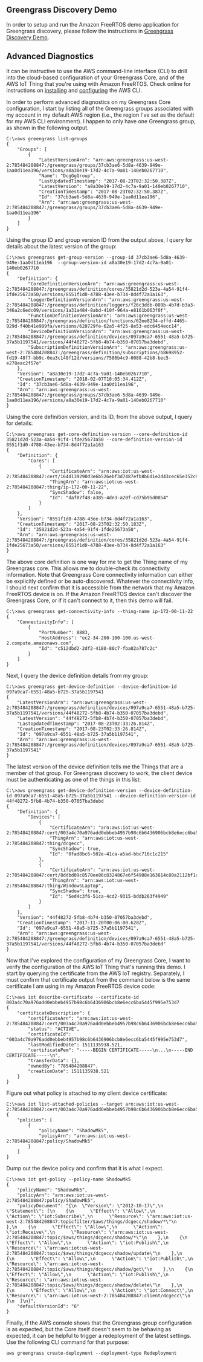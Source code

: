 ## Greengrass Discovery Demo
In order to setup and run the Amazon FreeRTOS demo application for Greengrass discovery, please follow the instructions in [Greengrass Discovery Demo](https://docs.aws.amazon.com/freertos/latest/userguide/gg-demo.html).

## Advanced Diagnostics

It can be instructive to use the AWS command-line interface (CLI) to drill into the cloud-based configuration of your Greengrass Core, and of the AWS IoT Thing that you're using with Amazon FreeRTOS. Check online for instructions on [installing](https://docs.aws.amazon.com/cli/latest/userguide/installing.html) and [configuring](https://docs.aws.amazon.com/cli/latest/userguide/cli-chap-getting-started.html) the AWS CLI. 

In order to perform advanced diagnostics on my Greengrass Core configuration, I start by listing all of the Greengrass groups associated with my account in my default AWS region (i.e., the region I've set as the default for my AWS CLI environment). I happen to only have one Greengrass group, as shown in the following output.

```
C:\>aws greengrass list-groups
{
    "Groups": [
        {
            "LatestVersionArn": "arn:aws:greengrass:us-west-2:785484208847:/greengrass/groups/37cb3ae6-5d8a-4639-949e-1aa0d11ea196/versions/a8a30e19-17d2-4c7a-9a01-140eb0267710",
            "Name": "DcgGgGroup",
            "LastUpdatedTimestamp": "2017-08-23T02:32:50.387Z",
            "LatestVersion": "a8a30e19-17d2-4c7a-9a01-140eb0267710",
            "CreationTimestamp": "2017-08-23T02:32:50.387Z",
            "Id": "37cb3ae6-5d8a-4639-949e-1aa0d11ea196",
            "Arn": "arn:aws:greengrass:us-west-2:785484208847:/greengrass/groups/37cb3ae6-5d8a-4639-949e-1aa0d11ea196"
        }
    ]
}
```

Using the group ID and group version ID from the output above, I query for details about the latest version of the group:

```
C:\>aws greengrass get-group-version --group-id 37cb3ae6-5d8a-4639-949e-1aa0d11ea196  --group-version-id a8a30e19-17d2-4c7a-9a01-140eb0267710
{
    "Definition": {
        "CoreDefinitionVersionArn": "arn:aws:greengrass:us-west-2:785484208847:/greengrass/definition/cores/35821d2d-523a-4a54-91f4-1fde25673a50/versions/8551f1d0-4788-43ee-b734-8d4f72a1a163",
        "LoggerDefinitionVersionArn": "arn:aws:greengrass:us-west-2:785484208847:/greengrass/definition/loggers/f26c3ddb-089b-4b7d-b3a3-346a2c6edc09/versions/1a31a484-8abd-410f-964a-e8161b063f0f",
        "FunctionDefinitionVersionArn": "arn:aws:greengrass:us-west-2:785484208847:/greengrass/definition/functions/62ee8234-effd-4465-929d-f40b41e989fa/versions/620729fe-62a5-4f25-8e53-edc6454ecc14",
        "DeviceDefinitionVersionArn": "arn:aws:greengrass:us-west-2:785484208847:/greengrass/definition/devices/097a9ca7-6551-48a5-b725-37a5b1197541/versions/44f48272-5fb8-4b74-b350-07057ba3debd",
        "SubscriptionDefinitionVersionArn": "arn:aws:greengrass:us-west-2:785484208847:/greengrass/definition/subscriptions/b8698952-fd19-48f7-bb9c-0ea3c148f12d/versions/7586b4c9-0088-42b8-bec5-e278eac2f57e"
    },
    "Version": "a8a30e19-17d2-4c7a-9a01-140eb0267710",
    "CreationTimestamp": "2018-02-07T18:05:34.412Z",
    "Id": "37cb3ae6-5d8a-4639-949e-1aa0d11ea196",
    "Arn": "arn:aws:greengrass:us-west-2:785484208847:/greengrass/groups/37cb3ae6-5d8a-4639-949e-1aa0d11ea196/versions/a8a30e19-17d2-4c7a-9a01-140eb0267710"
}
```

Using the core definition version, and its ID, from the above output, I query for details:

```
C:\>aws greengrass get-core-definition-version --core-definition-id 35821d2d-523a-4a54-91f4-1fde25673a50 --core-definition-version-id 8551f1d0-4788-43ee-b734-8d4f72a1a163
{
    "Definition": {
        "Cores": [
            {
                "CertificateArn": "arn:aws:iot:us-west-2:785484208847:cert/164d139290d3e6b526ebf3d7487efb8b6d1e2d43cec65e352c9ea46b772cbcba",
                "ThingArn": "arn:aws:iot:us-west-2:785484208847:thing/ip-172-00-11-22",
                "SyncShadow": false,
                "Id": "daf07f48-a385-4de3-a20f-cd75b95d0854"
            }
        ]
    },
    "Version": "8551f1d0-4788-43ee-b734-8d4f72a1a163",
    "CreationTimestamp": "2017-08-23T02:32:50.183Z",
    "Id": "35821d2d-523a-4a54-91f4-1fde25673a50",
    "Arn": "arn:aws:greengrass:us-west-2:785484208847:/greengrass/definition/cores/35821d2d-523a-4a54-91f4-1fde25673a50/versions/8551f1d0-4788-43ee-b734-8d4f72a1a163"
}
```

The above core definition is one way for me to get the Thing name of my Greengrass core. This allows me to double-check its connectivity information. Note that Greengrass Core connectivity information can either be explicitly defined or be auto-discovered. Whatever the connectivity info, I should next confirm that it is accessible from the network that my Amazon FreeRTOS device is on. If the Amazon FreeRTOS device can't discover the Greengrass Core, or if it can't connect to it, then this demo will fail. 

```
C:\>aws greengrass get-connectivity-info --thing-name ip-172-00-11-22
{
    "ConnectivityInfo": [
        {
            "PortNumber": 8883,
            "HostAddress": "ec2-34-200-100-100.us-west-2.compute.amazonaws.com",
            "Id": "c512dbd2-2df2-4180-80c7-fba02a787c2c"
        }
    ]
}
```

Next, I query the device definition details from my group:

```
C:\>aws greengrass get-device-definition --device-definition-id 097a9ca7-6551-48a5-b725-37a5b1197541
{
    "LatestVersionArn": "arn:aws:greengrass:us-west-2:785484208847:/greengrass/definition/devices/097a9ca7-6551-48a5-b725-37a5b1197541/versions/44f48272-5fb8-4b74-b350-07057ba3debd",
    "LatestVersion": "44f48272-5fb8-4b74-b350-07057ba3debd",
    "LastUpdatedTimestamp": "2017-08-23T02:33:26.814Z",
    "CreationTimestamp": "2017-08-23T02:33:26.814Z",
    "Id": "097a9ca7-6551-48a5-b725-37a5b1197541",
    "Arn": "arn:aws:greengrass:us-west-2:785484208847:/greengrass/definition/devices/097a9ca7-6551-48a5-b725-37a5b1197541"
}
```

The latest version of the device definition tells me the Things that are a member of that group. For Greengrass discovery to work, the client device must be authenticating as one of the things in this list:

```
C:\>aws greengrass get-device-definition-version --device-definition-id 097a9ca7-6551-48a5-b725-37a5b1197541 --device-definition-version-id  44f48272-5fb8-4b74-b350-07057ba3debd
{
    "Definition": {
        "Devices": [
            {
                "CertificateArn": "arn:aws:iot:us-west-2:785484208847:cert/003a4c70a976add0ebbeb4957b98c6b6436906bcb8e6ecc6ba5445f995e753d7",
                "ThingArn": "arn:aws:iot:us-west-2:785484208847:thing/dcgecc",
                "SyncShadow": true,
                "Id": "0fad8bc6-502e-41ca-a5ad-bbc716c1c215"
            },
            {
                "CertificateArn": "arn:aws:iot:us-west-2:785484208847:cert/8ddbd09c8570ee06c8324867e6f54908e163814c80a2112bf1c4d14af8409cff",
                "ThingArn": "arn:aws:iot:us-west-2:785484208847:thing/WindowsLaptop",
                "SyncShadow": true,
                "Id": "5ed4c3f6-51ca-4cd2-9315-bddb263f4949"
            }
        ]
    },
    "Version": "44f48272-5fb8-4b74-b350-07057ba3debd",
    "CreationTimestamp": "2017-11-20T00:06:00.628Z",
    "Id": "097a9ca7-6551-48a5-b725-37a5b1197541",
    "Arn": "arn:aws:greengrass:us-west-2:785484208847:/greengrass/definition/devices/097a9ca7-6551-48a5-b725-37a5b1197541/versions/44f48272-5fb8-4b74-b350-07057ba3debd"
}
```

Now that I've explored the configuration of my Greengrass Core, I want to verify the configuration of the AWS IoT Thing that's running this demo. I start by querying the certificate from the AWS IoT registry. Separately, I must confirm that certificate output from the command below is the same certificate I am using in my Amazon FreeRTOS device code:

```
C:\>aws iot describe-certificate --certificate-id 003a4c70a976add0ebbeb4957b98c6b6436906bcb8e6ecc6ba5445f995e753d7
{
    "certificateDescription": {
        "certificateArn": "arn:aws:iot:us-west-2:785484208847:cert/003a4c70a976add0ebbeb4957b98c6b6436906bcb8e6ecc6ba5445f995e753d7",
        "status": "ACTIVE",
        "certificateId": "003a4c70a976add0ebbeb4957b98c6b6436906bcb8e6ecc6ba5445f995e753d7",
        "lastModifiedDate": 1511135938.521,
        "certificatePem": "-----BEGIN CERTIFICATE-----\n...\n-----END CERTIFICATE-----\n",
        "transferData": {},
        "ownedBy": "785484208847",
        "creationDate": 1511135938.521
    }
}
```

Figure out what policy is attached to my client device certificate:

```
C:\>aws iot list-attached-policies --target arn:aws:iot:us-west-2:785484208847:cert/003a4c70a976add0ebbeb4957b98c6b6436906bcb8e6ecc6ba5445f995e753d7
{
    "policies": [
        {
            "policyName": "ShadowMk5",
            "policyArn": "arn:aws:iot:us-west-2:785484208847:policy/ShadowMk5"
        }
    ]
}
```

Dump out the device policy and confirm that it is what I expect.

```
C:\>aws iot get-policy --policy-name ShadowMk5
{
    "policyName": "ShadowMk5",
    "policyArn": "arn:aws:iot:us-west-2:785484208847:policy/ShadowMk5",
    "policyDocument": "{\n  \"Version\": \"2012-10-17\",\n  \"Statement\": [\n    {\n      \"Effect\": \"Allow\",\n      \"Action\": \"iot:Subscribe\",\n      \"Resource\": \"arn:aws:iot:us-west-2:785484208847:topicfilter/$aws/things/dcgecc/shadow/*\"\n    },\n    {\n      \"Effect\": \"Allow\",\n      \"Action\": \"iot:Receive\",\n      \"Resource\": \"arn:aws:iot:us-west-2:785484208847:topic/$aws/things/dcgecc/shadow/*\"\n    },\n    {\n      \"Effect\": \"Allow\",\n      \"Action\": \"iot:Publish\",\n      \"Resource\": \"arn:aws:iot:us-west-2:785484208847:topic/$aws/things/dcgecc/shadow/update\"\n    },\n    {\n      \"Effect\": \"Allow\",\n      \"Action\": \"iot:Publish\",\n      \"Resource\": \"arn:aws:iot:us-west-2:785484208847:topic/$aws/things/dcgecc/shadow/get\"\n    },\n    {\n      \"Effect\": \"Allow\",\n      \"Action\": \"iot:Publish\",\n      \"Resource\": \"arn:aws:iot:us-west-2:785484208847:topic/$aws/things/dcgecc/shadow/delete\"\n    },\n    {\n      \"Effect\": \"Allow\",\n      \"Action\": \"iot:Connect\",\n      \"Resource\": \"arn:aws:iot:us-west-2:785484208847:client/dcgecc\"\n    }\n  ]\n}",
    "defaultVersionId": "6"
}
```

Finally, if the AWS console shows that the Greengrass group configuration is as expected, but the Core itself doesn't seem to be behaving as expected, it can be helpful to trigger a redeployment of the latest settings. Use the following CLI command for that purpose:

`aws greengrass create-deployment --deployment-type Redeployment`
